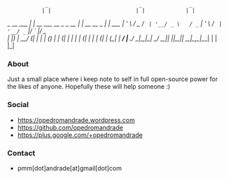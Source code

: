                 _                             _               _      
               | |                           | |             | |     
 _ __   ___  __| |_ __ ___     __ _ _ __   __| |_ __ __ _  __| | ___ 
| '_ \ / _ \/ _` | '__/ _ \   / _` | '_ \ / _` | '__/ _` |/ _` |/ _ \
| |_) |  __/ (_| | | | (_) | | (_| | | | | (_| | | | (_| | (_| |  __/
| .__/ \___|\__,_|_|  \___/   \__,_|_| |_|\__,_|_|  \__,_|\__,_|\___|
| |                                                                  
|_|                                                                  


### About
Just a small place where i keep note to self in full open-source power for the likes of anyone. Hopefully these will help someone :)

### Social

- https://opedromandrade.wordpress.com
- https://github.com/opedromandrade
- https://plus.google.com/+opedromandrade

### Contact
- pmm[dot]andrade[at]gmail[dot]com
